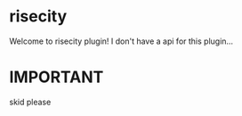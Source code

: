 
# risecity
Welcome to risecity plugin!
I don't have a api for this plugin...

# IMPORTANT
skid please
